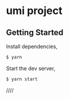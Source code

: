 # umi project

## Getting Started

Install dependencies,

```bash
$ yarn
```

Start the dev server,

```bash
$ yarn start
```
////
